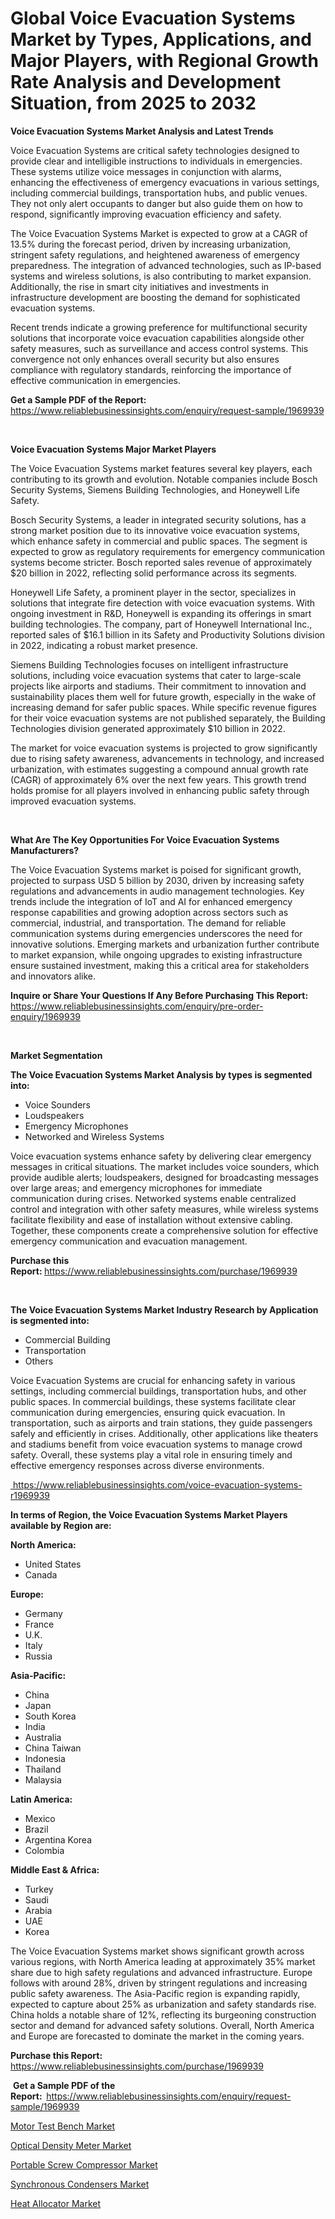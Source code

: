 <p><h1>Global Voice Evacuation Systems Market by Types, Applications, and Major Players, with Regional Growth Rate Analysis and Development Situation, from 2025 to 2032</h1></p><p><strong>Voice Evacuation Systems Market Analysis and Latest Trends</strong></p>
<p><p>Voice Evacuation Systems are critical safety technologies designed to provide clear and intelligible instructions to individuals in emergencies. These systems utilize voice messages in conjunction with alarms, enhancing the effectiveness of emergency evacuations in various settings, including commercial buildings, transportation hubs, and public venues. They not only alert occupants to danger but also guide them on how to respond, significantly improving evacuation efficiency and safety.</p><p>The Voice Evacuation Systems Market is expected to grow at a CAGR of 13.5% during the forecast period, driven by increasing urbanization, stringent safety regulations, and heightened awareness of emergency preparedness. The integration of advanced technologies, such as IP-based systems and wireless solutions, is also contributing to market expansion. Additionally, the rise in smart city initiatives and investments in infrastructure development are boosting the demand for sophisticated evacuation systems.</p><p>Recent trends indicate a growing preference for multifunctional security solutions that incorporate voice evacuation capabilities alongside other safety measures, such as surveillance and access control systems. This convergence not only enhances overall security but also ensures compliance with regulatory standards, reinforcing the importance of effective communication in emergencies.</p></p>
<p><strong>Get a Sample PDF of the Report:&nbsp;</strong> <a href="https://www.reliablebusinessinsights.com/enquiry/request-sample/1969939?utm_campaign=57&utm_medium=2&utm_source=Github&utm_content=ia&utm_term=17022025&utm_id=voice-evacuation-systems">https://www.reliablebusinessinsights.com/enquiry/request-sample/1969939</a></p>
<p>&nbsp;</p>
<p><strong>Voice Evacuation Systems Major Market Players</strong></p>
<p><p>The Voice Evacuation Systems market features several key players, each contributing to its growth and evolution. Notable companies include Bosch Security Systems, Siemens Building Technologies, and Honeywell Life Safety.</p><p>Bosch Security Systems, a leader in integrated security solutions, has a strong market position due to its innovative voice evacuation systems, which enhance safety in commercial and public spaces. The segment is expected to grow as regulatory requirements for emergency communication systems become stricter. Bosch reported sales revenue of approximately $20 billion in 2022, reflecting solid performance across its segments.</p><p>Honeywell Life Safety, a prominent player in the sector, specializes in solutions that integrate fire detection with voice evacuation systems. With ongoing investment in R&D, Honeywell is expanding its offerings in smart building technologies. The company, part of Honeywell International Inc., reported sales of $16.1 billion in its Safety and Productivity Solutions division in 2022, indicating a robust market presence.</p><p>Siemens Building Technologies focuses on intelligent infrastructure solutions, including voice evacuation systems that cater to large-scale projects like airports and stadiums. Their commitment to innovation and sustainability places them well for future growth, especially in the wake of increasing demand for safer public spaces. While specific revenue figures for their voice evacuation systems are not published separately, the Building Technologies division generated approximately $10 billion in 2022.</p><p>The market for voice evacuation systems is projected to grow significantly due to rising safety awareness, advancements in technology, and increased urbanization, with estimates suggesting a compound annual growth rate (CAGR) of approximately 6% over the next few years. This growth trend holds promise for all players involved in enhancing public safety through improved evacuation systems.</p></p>
<p>&nbsp;</p>
<p><strong>What Are The Key Opportunities For Voice Evacuation Systems Manufacturers?</strong></p>
<p><p>The Voice Evacuation Systems market is poised for significant growth, projected to surpass USD 5 billion by 2030, driven by increasing safety regulations and advancements in audio management technologies. Key trends include the integration of IoT and AI for enhanced emergency response capabilities and growing adoption across sectors such as commercial, industrial, and transportation. The demand for reliable communication systems during emergencies underscores the need for innovative solutions. Emerging markets and urbanization further contribute to market expansion, while ongoing upgrades to existing infrastructure ensure sustained investment, making this a critical area for stakeholders and innovators alike.</p></p>
<p><strong>Inquire or Share Your Questions If Any Before Purchasing This Report:</strong> <a href="https://www.reliablebusinessinsights.com/enquiry/pre-order-enquiry/1969939?utm_campaign=57&utm_medium=2&utm_source=Github&utm_content=ia&utm_term=17022025&utm_id=voice-evacuation-systems">https://www.reliablebusinessinsights.com/enquiry/pre-order-enquiry/1969939</a></p>
<p>&nbsp;</p>
<p><strong>Market Segmentation</strong></p>
<p><strong>The Voice Evacuation Systems Market Analysis by types is segmented into:</strong></p>
<p><ul><li>Voice Sounders</li><li>Loudspeakers</li><li>Emergency Microphones</li><li>Networked and Wireless Systems</li></ul></p>
<p><p>Voice evacuation systems enhance safety by delivering clear emergency messages in critical situations. The market includes voice sounders, which provide audible alerts; loudspeakers, designed for broadcasting messages over large areas; and emergency microphones for immediate communication during crises. Networked systems enable centralized control and integration with other safety measures, while wireless systems facilitate flexibility and ease of installation without extensive cabling. Together, these components create a comprehensive solution for effective emergency communication and evacuation management.</p></p>
<p><strong>Purchase this Report:&nbsp;</strong><a href="https://www.reliablebusinessinsights.com/purchase/1969939?utm_campaign=57&utm_medium=2&utm_source=Github&utm_content=ia&utm_term=17022025&utm_id=voice-evacuation-systems">https://www.reliablebusinessinsights.com/purchase/1969939</a></p>
<p>&nbsp;</p>
<p><strong>The Voice Evacuation Systems Market Industry Research by Application is segmented into:</strong></p>
<p><ul><li>Commercial Building</li><li>Transportation</li><li>Others</li></ul></p>
<p><p>Voice Evacuation Systems are crucial for enhancing safety in various settings, including commercial buildings, transportation hubs, and other public spaces. In commercial buildings, these systems facilitate clear communication during emergencies, ensuring quick evacuation. In transportation, such as airports and train stations, they guide passengers safely and efficiently in crises. Additionally, other applications like theaters and stadiums benefit from voice evacuation systems to manage crowd safety. Overall, these systems play a vital role in ensuring timely and effective emergency responses across diverse environments.</p></p>
<p><a href="https://www.reliablebusinessinsights.com/voice-evacuation-systems-r1969939?utm_campaign=57&utm_medium=2&utm_source=Github&utm_content=ia&utm_term=17022025&utm_id=voice-evacuation-systems">&nbsp;https://www.reliablebusinessinsights.com/voice-evacuation-systems-r1969939</a></p>
<p><strong>In terms of Region, the Voice Evacuation Systems Market Players available by Region are:</strong></p>
<p>
    <p> <strong> North America: </strong>
        <ul>
            <li>United States</li>
            <li>Canada</li>
        </ul>
        </p> 
    <p> <strong> Europe: </strong>
        <ul>
            <li>Germany</li>
            <li>France</li>
            <li>U.K.</li>
            <li>Italy</li>
            <li>Russia</li>
        </ul>
        </p> 
    <p> <strong> Asia-Pacific: </strong>
        <ul>
            <li>China</li>
            <li>Japan</li>
            <li>South Korea</li>
            <li>India</li>
            <li>Australia</li>
            <li>China Taiwan</li>
            <li>Indonesia</li>
            <li>Thailand</li>
            <li>Malaysia</li>
        </ul>
        </p> 
    <p> <strong> Latin America: </strong>
        <ul>
            <li>Mexico</li>
            <li>Brazil</li>
            <li>Argentina Korea</li>
            <li>Colombia</li>
        </ul>
        </p> 
    <p> <strong> Middle East & Africa: </strong>
        <ul>
            <li>Turkey</li>
            <li>Saudi</li>
            <li>Arabia</li>
            <li>UAE</li>
            <li>Korea</li>
        </ul>
    </p>
    </p>
<p><p>The Voice Evacuation Systems market shows significant growth across various regions, with North America leading at approximately 35% market share due to high safety regulations and advanced infrastructure. Europe follows with around 28%, driven by stringent regulations and increasing public safety awareness. The Asia-Pacific region is expanding rapidly, expected to capture about 25% as urbanization and safety standards rise. China holds a notable share of 12%, reflecting its burgeoning construction sector and demand for advanced safety solutions. Overall, North America and Europe are forecasted to dominate the market in the coming years.</p></p>
<p><strong>Purchase this Report: </strong><a href="https://www.reliablebusinessinsights.com/purchase/1969939?utm_campaign=57&utm_medium=2&utm_source=Github&utm_content=ia&utm_term=17022025&utm_id=voice-evacuation-systems">https://www.reliablebusinessinsights.com/purchase/1969939</a></p>
<p>&nbsp;<strong>Get a Sample PDF of the Report:&nbsp;&nbsp;</strong><a href="https://www.reliablebusinessinsights.com/enquiry/request-sample/1969939?utm_campaign=57&utm_medium=2&utm_source=Github&utm_content=ia&utm_term=17022025&utm_id=voice-evacuation-systems">https://www.reliablebusinessinsights.com/enquiry/request-sample/1969939</a></p>
<p><strong></strong></p>
<p><p><a href="https://github.com/vengatsabibu/Market-Research-Report-List-1/blob/main/motor-test-bench-market.md?utm_campaign=57&utm_medium=2&utm_source=Github&utm_content=ia&utm_term=17022025&utm_id=voice-evacuation-systems">Motor Test Bench Market</a></p><p><a href="https://github.com/doljanzwald/Market-Research-Report-List-1/blob/main/optical-density-meter-market.md?utm_campaign=57&utm_medium=2&utm_source=Github&utm_content=ia&utm_term=17022025&utm_id=voice-evacuation-systems">Optical Density Meter Market</a></p><p><a href="https://github.com/aqharimbugua3/Market-Research-Report-List-1/blob/main/portable-screw-compressor-market.md?utm_campaign=57&utm_medium=2&utm_source=Github&utm_content=ia&utm_term=17022025&utm_id=voice-evacuation-systems">Portable Screw Compressor Market</a></p><p><a href="https://github.com/rianttegang/Market-Research-Report-List-1/blob/main/synchronous-condensers-market.md?utm_campaign=57&utm_medium=2&utm_source=Github&utm_content=ia&utm_term=17022025&utm_id=voice-evacuation-systems">Synchronous Condensers Market</a></p><p><a href="https://github.com/sefathlehki/Market-Research-Report-List-1/blob/main/heat-allocator-market.md?utm_campaign=57&utm_medium=2&utm_source=Github&utm_content=ia&utm_term=17022025&utm_id=voice-evacuation-systems">Heat Allocator Market</a></p></p>